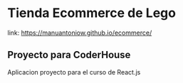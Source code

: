 # Tienda Ecommerce de Lego

link: https://manuantoniow.github.io/ecommerce/

## Proyecto para CoderHouse
Aplicacion proyecto para el curso de React.js
